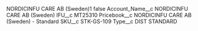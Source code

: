 <?xml version="1.0" encoding="UTF-8"?>
<CustomMetadata xmlns="http://soap.sforce.com/2006/04/metadata" xmlns:xsi="http://www.w3.org/2001/XMLSchema-instance" xmlns:xsd="http://www.w3.org/2001/XMLSchema">
    <label>NORDICINFU CARE AB (Sweden)1</label>
    <protected>false</protected>
    <values>
        <field>Account_Name__c</field>
        <value xsi:type="xsd:string">NORDICINFU CARE AB (Sweden)</value>
    </values>
    <values>
        <field>IFU__c</field>
        <value xsi:type="xsd:string">MT25310</value>
    </values>
    <values>
        <field>Pricebook__c</field>
        <value xsi:type="xsd:string">NORDICINFU CARE AB (Sweden) - Standard</value>
    </values>
    <values>
        <field>SKU__c</field>
        <value xsi:type="xsd:string">STK-GS-109</value>
    </values>
    <values>
        <field>Type__c</field>
        <value xsi:type="xsd:string">DIST STANDARD</value>
    </values>
</CustomMetadata>

